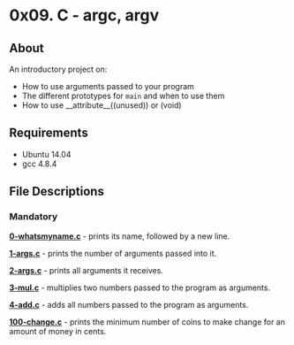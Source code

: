# 0x09. C - argc, argv
## About
An introductory project on:
- How to use arguments passed to your program
- The different prototypes for `main` and when to use them 
- How to use \_\_attribute\_\_((unused)) or (void)
## Requirements
- Ubuntu 14.04
- gcc 4.8.4
## File Descriptions
### Mandatory
**[0-whatsmyname.c](0-whatsmyname.c)** - prints its name, followed by a new line.

**[1-args.c](1-args.c)** - prints the number of arguments passed into it.

**[2-args.c](2-args.c)** - prints all arguments it receives.

**[3-mul.c](3-mul.c)** - multiplies two numbers passed to the program as arguments.

**[4-add.c](4-add.c)** - adds all numbers passed to the program as arguments.

**[100-change.c](100-change.c)** - prints the minimum number of coins to make change for an amount of money in cents.
